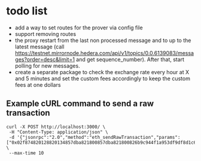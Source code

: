 # todo list

- add a way to set routes for the prover via config file
- support removing routes
- the proxy restart from the last non processed message and to up to the latest message (call <https://testnet.mirrornode.hedera.com/api/v1/topics/0.0.6139083/messages?order=desc&limit=1> and get sequence_number). After that, start polling for new messages.
- create a separate package to check the exchange rate every hour at X and 5 minutes and set the custom fees accordingly to keep the custom fees at one dollars

## Example cURL command to send a raw transaction

```shell
curl -X POST http://localhost:3000/ \
 -H "Content-Type: application/json" \
 -d '{"jsonrpc":"2.0","method":"eth_sendRawTransaction","params":["0x02f874820128820134857dba821800857dba821800826b9c944f1a953df9df8d1c6073ce57f7493e50515fa73f8084d0e30db0c001a0ea5ecef0a498846872303b4d75e9d01de7aef6aa4c490e1e7959bdd22b7928ada032be16b65d017d8bff2fae2b29c5dc5305faeb401ba648ad73d65febd8bfc4df"],"id":1}' \
 --max-time 10
```
